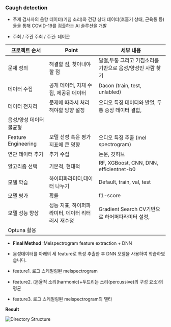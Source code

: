 <h3>Caugh detection</h3>

- 주제
검사자의 음향 데이터(기침 소리)와 건강 상태 데이터(호흡기 상태, 근육통 등)들을 통해 COVID-19를 검출하는 AI 솔루션을 개발

- 주최 / 주관
주최 / 주관: 데이콘

| 프로젝트 순서 | Point | 세부 내용 |
| --- | --- | --- |
| 문제 정의 | 해결할 점, 찾아내야할 점 | 발열,두통 그리고 기침소리를 기반으로 음성/양성인 사람 찾기 |
| 데이터 수집 | 공개 데이터, 자체 수집, 제공된 데이터 | Dacon (train, test, unlabled) |
| 데이터 전처리 | 문제에 따라서 처리해야할 방향 설정 | 오디오 특징 데이터와 발열, 두통 증상 데이터 결합, 
음성/양성 데이터 불균형 |
| Feature Engineering | 모델 선정 혹은 평가 지표에 큰 영향 | 오디오 특징 추출 (mel spectrogram) |
| 연관 데이터 추가 | 추가 수집 | 논문, 깃허브 |
| 알고리즘 선택 | 기본적, 현대적 | RF, XGBoost, CNN, DNN, efficientnet-b0 |
| 모델 학습 | 하이퍼파라미터,데이터 나누기 | Default, train, val, test |
| 모델 평가 | 확률 | f1-score |
| 모델 성능 향상 | 성능 지표, 하이퍼파라미터, 데이터 리터러시 재수정 | Gradient Search CV기반으로 하어퍼파라미터 설정,
Optuna 활용 |

- **Final Method**
:Melspectrogram feature extraction + DNN

 - 음성데이터를 아래의 세 feature로 특성 추출한 후 DNN 모델을 사용하여 학습하였습니다.
 - feature1. 로그 스케일링된 melspectrogram
 - feature2. (운율적 소리(harmonic)+두드리는 소리(percussive)의 구성 요소)의 평균
 - feature3. 로그 스케일링된 melspectrogram의 델타

**Result**

![Directory Structure](https://user-images.githubusercontent.com/74871527/186582641-6cd3c4f4-868c-4397-91d0-3d33207ec96b.png)
